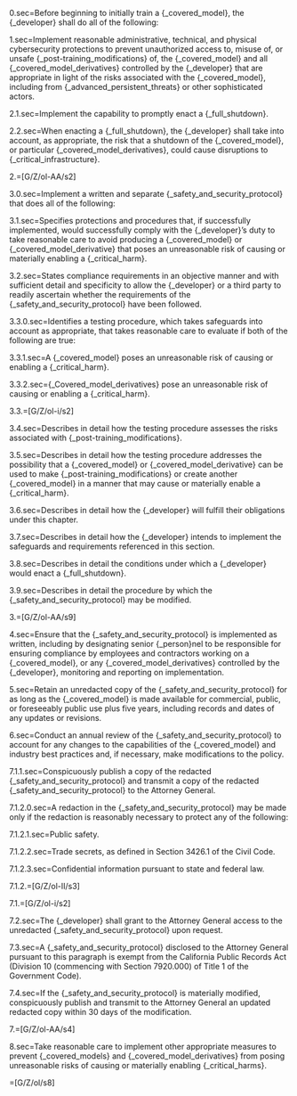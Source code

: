 0.sec=Before beginning to initially train a {_covered_model}, the {_developer} shall do all of the following:

1.sec=Implement reasonable administrative, technical, and physical cybersecurity protections to prevent unauthorized access to, misuse of, or unsafe {_post-training_modifications} of, the {_covered_model} and all {_covered_model_derivatives} controlled by the {_developer} that are appropriate in light of the risks associated with the {_covered_model}, including from {_advanced_persistent_threats} or other sophisticated actors.

2.1.sec=Implement the capability to promptly enact a {_full_shutdown}.

2.2.sec=When enacting a {_full_shutdown}, the {_developer} shall take into account, as appropriate, the risk that a shutdown of the {_covered_model}, or particular {_covered_model_derivatives}, could cause disruptions to {_critical_infrastructure}.

2.=[G/Z/ol-AA/s2]

3.0.sec=Implement a written and separate {_safety_and_security_protocol} that does all of the following:

3.1.sec=Specifies protections and procedures that, if successfully implemented, would successfully comply with the {_developer}’s duty to take reasonable care to avoid producing a {_covered_model} or {_covered_model_derivative} that poses an unreasonable risk of causing or materially enabling a {_critical_harm}.

3.2.sec=States compliance requirements in an objective manner and with sufficient detail and specificity to allow the {_developer} or a third party to readily ascertain whether the requirements of the {_safety_and_security_protocol} have been followed.

3.3.0.sec=Identifies a testing procedure, which takes safeguards into account as appropriate, that takes reasonable care to evaluate if both of the following are true:

3.3.1.sec=A {_covered_model} poses an unreasonable risk of causing or enabling a {_critical_harm}.

3.3.2.sec={_Covered_model_derivatives} pose an unreasonable risk of causing or enabling a {_critical_harm}.

3.3.=[G/Z/ol-i/s2]

3.4.sec=Describes in detail how the testing procedure assesses the risks associated with {_post-training_modifications}.

3.5.sec=Describes in detail how the testing procedure addresses the possibility that a {_covered_model} or {_covered_model_derivative} can be used to make {_post-training_modifications} or create another {_covered_model} in a manner that may cause or materially enable a {_critical_harm}.

3.6.sec=Describes in detail how the {_developer} will fulfill their obligations under this chapter.

3.7.sec=Describes in detail how the {_developer} intends to implement the safeguards and requirements referenced in this section.

3.8.sec=Describes in detail the conditions under which a {_developer} would enact a {_full_shutdown}.

3.9.sec=Describes in detail the procedure by which the {_safety_and_security_protocol} may be modified.

3.=[G/Z/ol-AA/s9]

4.sec=Ensure that the {_safety_and_security_protocol} is implemented as written, including by designating senior {_person}nel to be responsible for ensuring compliance by employees and contractors working on a {_covered_model}, or any {_covered_model_derivatives} controlled by the {_developer}, monitoring and reporting on implementation.

5.sec=Retain an unredacted copy of the {_safety_and_security_protocol} for as long as the {_covered_model} is made available for commercial, public, or foreseeably public use plus five years, including records and dates of any updates or revisions.

6.sec=Conduct an annual review of the {_safety_and_security_protocol} to account for any changes to the capabilities of the {_covered_model} and industry best practices and, if necessary, make modifications to the policy.

7.1.1.sec=Conspicuously publish a copy of the redacted {_safety_and_security_protocol} and transmit a copy of the redacted {_safety_and_security_protocol} to the Attorney General.

7.1.2.0.sec=A redaction in the {_safety_and_security_protocol} may be made only if the redaction is reasonably necessary to protect any of the following:

7.1.2.1.sec=Public safety.

7.1.2.2.sec=Trade secrets, as defined in Section 3426.1 of the Civil Code.

7.1.2.3.sec=Confidential information pursuant to state and federal law.

7.1.2.=[G/Z/ol-II/s3]

7.1.=[G/Z/ol-i/s2]

7.2.sec=The {_developer} shall grant to the Attorney General access to the unredacted {_safety_and_security_protocol} upon request.

7.3.sec=A {_safety_and_security_protocol} disclosed to the Attorney General pursuant to this paragraph is exempt from the California Public Records Act (Division 10 (commencing with Section 7920.000) of Title 1 of the Government Code).

7.4.sec=If the {_safety_and_security_protocol} is materially modified, conspicuously publish and transmit to the Attorney General an updated redacted copy within 30 days of the modification.

7.=[G/Z/ol-AA/s4]

8.sec=Take reasonable care to implement other appropriate measures to prevent {_covered_models} and {_covered_model_derivatives} from posing unreasonable risks of causing or materially enabling {_critical_harms}.

=[G/Z/ol/s8]
